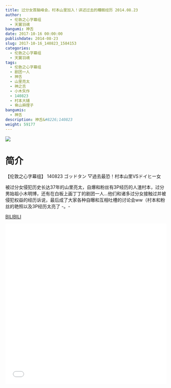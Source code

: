 ```yaml
---
title: 过分女首脑峰会，村本山里加入！讲述过去的糟糕经历 2014.08.23
author: 
  - 伦敦之心字幕组
  - 天翼羽魂
bangumi: 神舌
date: 2017-10-16 00:00:00
publishdate: 2014-08-23
slug: 2017-10-16_140823_1584153
categories: 
  - 伦敦之心字幕组
  - 天翼羽魂
tags: 
  - 伦敦之心字幕组
  - 剧团一人
  - 神舌
  - 山里亮太
  - 神之舌
  - 小木矢作
  - 140823
  - 村本大辅
  - 脊山麻理子
bangumis: 
  - 神舌
description: 神舌&#8226;140823
weight: 59177
---
```


![](https://i.imgur.com/zMCMQD8.jpg)

# 简介  
【伦敦之心字幕组】 140823 ゴッドタン ▽過去最恐！村本山里VSドイヒー女
被过分女侵犯历史长达37年的山里亮太，自爆和粉丝有3P经历的人渣村本，过分男始祖小木明博，还有在白板上画丁丁的剧团一人...他们和诸多过分女接触过并被侵犯权益的经历诉说，最后成了大家各种自曝和互相吐槽的讨论会ww（村本和粉丝的艳照以及3P经历太亮了 -。-

  [BILIBILI](https://www.bilibili.com/video/av1584153/)


  <iframe src="//www.bilibili.com/html/html5player.html?cid=2406914&aid=1584153" width="100%" height="500" frameborder="0" allowfullscreen="allowfullscreen"></iframe>
